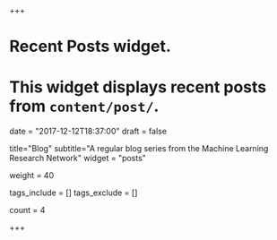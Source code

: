 +++
# Recent Posts widget.
# This widget displays recent posts from `content/post/`.

date = "2017-12-12T18:37:00"
draft = false

title="Blog"
subtitle="A regular blog series from the Machine Learning Research Network"
widget = "posts"

weight = 40

tags_include = []
tags_exclude = []

count = 4

+++
